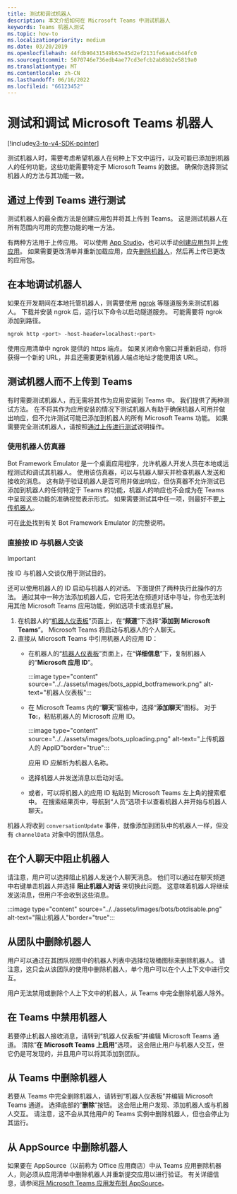 ```yaml
---
title: 测试和调试机器人
description: 本文介绍如何在 Microsoft Teams 中测试机器人
keywords: Teams 机器人测试
ms.topic: how-to
ms.localizationpriority: medium
ms.date: 03/20/2019
ms.openlocfilehash: 44fdb90431549b63e45d2ef2131fe6aa6cb44fc0
ms.sourcegitcommit: 5070746e736edb4ae77cd3efcb2ab8bb2e5819a0
ms.translationtype: MT
ms.contentlocale: zh-CN
ms.lasthandoff: 06/16/2022
ms.locfileid: "66123452"
---
```

# <a name="test-and-debug-your-microsoft-teams-bot"></a>测试和调试 Microsoft Teams 机器人

[!include[v3-to-v4-SDK-pointer](~/includes/v3-to-v4-pointer-bots.md)]

测试机器人时，需要考虑希望机器人在何种上下文中运行，以及可能已添加到机器人的任何功能，这些功能需要特定于 Microsoft Teams 的数据。 确保你选择测试机器人的方法与其功能一致。

## <a name="test-by-uploading-to-teams"></a>通过上传到 Teams 进行测试

测试机器人的最全面方法是创建应用包并将其上传到 Teams。 这是测试机器人在所有范围内可用的完整功能的唯一方法。

有两种方法用于上传应用。 可以使用 [App Studio](~/concepts/build-and-test/app-studio-overview.md)，也可以手动[创建应用包](~/concepts/build-and-test/apps-package.md)并[上传应用](~/concepts/deploy-and-publish/apps-upload.md)。 如果需要更改清单并重新加载应用，应先[删除机器人](#deleting-a-bot-from-teams)，然后再上传已更改的应用包。

## <a name="debug-your-bot-locally"></a>在本地调试机器人

如果在开发期间在本地托管机器人，则需要使用 [ngrok](https://ngrok.com/) 等隧道服务来测试机器人。 下载并安装 ngrok 后，运行以下命令以启动隧道服务。 可能需要将 ngrok 添加到路径。

```bash
ngrok http <port> -host-header=localhost:<port>
```

使用应用清单中 ngrok 提供的 https 端点。 如果关闭命令窗口并重新启动，你将获得一个新的 URL，并且还需要更新机器人端点地址才能使用该 URL。

## <a name="testing-your-bot-without-uploading-to-teams"></a>测试机器人而不上传到 Teams

有时需要测试机器人，而无需将其作为应用安装到 Teams 中。 我们提供了两种测试方法。 在不将其作为应用安装的情况下测试机器人有助于确保机器人可用并做出响应，但不允许测试可能已添加到机器人的所有 Microsoft Teams 功能。 如果需要完全测试机器人，请按照[通过上传进行测试](#test-by-uploading-to-teams)说明操作。

### <a name="use-the-bot-emulator"></a>使用机器人仿真器

Bot Framework Emulator 是一个桌面应用程序，允许机器人开发人员在本地或远程测试和调试其机器人。 使用该仿真器，可以与机器人聊天并检查机器人发送和接收的消息。 这有助于验证机器人是否可用并做出响应，但仿真器不允许测试已添加到机器人的任何特定于 Teams 的功能，机器人的响应也不会成为在 Teams 中呈现这些功能的准确视觉表示形式。 如果需要测试其中任一项，则最好不要[上传机器人](#test-by-uploading-to-teams)。

可在[此处](/azure/bot-service/bot-service-debug-emulator?view=azure-bot-service-4.0&preserve-view=true)找到有关 Bot Framework Emulator 的完整说明。

### <a name="talk-to-your-bot-directly-by-id"></a>直接按 ID 与机器人交谈

>[!Important]
>按 ID 与机器人交谈仅用于测试目的。

还可以使用机器人的 ID 启动与机器人的对话。 下面提供了两种执行此操作的方法。 通过其中一种方法添加机器人后，它将无法在频道对话中寻址，你也无法利用其他 Microsoft Teams 应用功能，例如选项卡或消息扩展。

1. 在机器人的“[机器人仪表板](https://dev.botframework.com/bots)”页面上，在“**频道**”下选择“**添加到 Microsoft Teams**”。 Microsoft Teams 将启动与机器人的个人聊天。
2. 直接从 Microsoft Teams 中引用机器人的应用 ID：
   * 在机器人的“[机器人仪表板](https://dev.botframework.com/bots)”页面上，在“**详细信息**”下，复制机器人的“**Microsoft 应用 ID**”。
  
      :::image type="content" source="../../assets/images/bots_appid_botframework.png" alt-text="机器人仪表板":::
  
   * 在 Microsoft Teams 内的“**聊天**”窗格中，选择“**添加聊天**”图标。 对于 **To:**，粘贴机器人的 Microsoft 应用 ID。
  
      :::image type="content" source="../../assets/images/bots_uploading.png" alt-text="上传机器人的 AppID"border="true":::

     应用 ID 应解析为机器人名称。

   * 选择机器人并发送消息以启动对话。
   * 或者，可以将机器人的应用 ID 粘贴到 Microsoft Teams 左上角的搜索框中。 在搜索结果页中，导航到“人员”选项卡以查看机器人并开始与机器人聊天。

机器人将收到 `conversationUpdate` 事件，就像添加到团队中的机器人一样，但没有 `channelData` 对象中的团队信息。

## <a name="blocking-a-bot-in-personal-chat"></a>在个人聊天中阻止机器人

请注意，用户可以选择阻止机器人发送个人聊天消息。 他们可以通过在聊天频道中右键单击机器人并选择 **阻止机器人对话** 来切换此问题。 这意味着机器人将继续发送消息，但用户不会收到这些消息。

  :::image type="content" source="../../assets/images/bots/botdisable.png" alt-text="阻止机器人"border="true":::

## <a name="removing-a-bot-from-a-team"></a>从团队中删除机器人

用户可以通过在其团队视图中的机器人列表中选择垃圾桶图标来删除机器人。 请注意，这只会从该团队的使用中删除机器人，单个用户可以在个人上下文中进行交互。

用户无法禁用或删除个人上下文中的机器人，从 Teams 中完全删除机器人除外。

## <a name="disabling-a-bot-in-teams"></a>在 Teams 中禁用机器人

若要停止机器人接收消息，请转到“机器人仪表板”并编辑 Microsoft Teams 通道。 清除”**在 Microsoft Teams 上启用**”选项。 这会阻止用户与机器人交互，但它仍是可发现的，并且用户可以将其添加到团队。

## <a name="deleting-a-bot-from-teams"></a>从 Teams 中删除机器人

若要从 Teams 中完全删除机器人，请转到“机器人仪表板”并编辑 Microsoft Teams 通道。 选择底部的”**删除**”按钮。 这会阻止用户发现、添加机器人或与机器人交互。 请注意，这不会从其他用户的 Teams 实例中删除机器人，但也会停止为其运行。

## <a name="removing-your-bot-from-appsource"></a>从 AppSource 中删除机器人

如果要在 AppSource（以前称为 Office 应用商店）中从 Teams 应用删除机器人，则必须从应用清单中删除机器人并重新提交应用以进行验证。 有关详细信息，请参阅[将 Microsoft Teams 应用发布到 AppSource](~/concepts/deploy-and-publish/apps-publish.md)。
